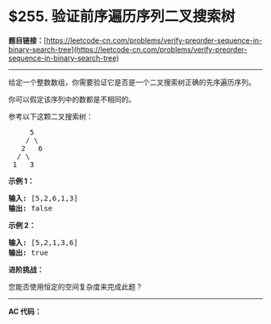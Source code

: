 # $255. 验证前序遍历序列二叉搜索树

**题目链接：**[https://leetcode-cn.com/problems/verify-preorder-sequence-in-binary-search-tree](https://leetcode-cn.com/problems/verify-preorder-sequence-in-binary-search-tree)

---

<div class="content__1Y2H">
 <div class="notranslate">
  <p>给定一个整数数组，你需要验证它是否是一个二叉搜索树正确的先序遍历序列。</p> 
  <p>你可以假定该序列中的数都是不相同的。</p> 
  <p>参考以下这颗二叉搜索树：</p> 
  <pre class="language-text">     5
    / \
   2   6
  / \
 1   3</pre> 
  <p><strong>示例 1：</strong></p> 
  <pre class="language-text"><strong>输入: </strong>[5,2,6,1,3]
<strong>输出: </strong>false</pre> 
  <p><strong>示例 2：</strong></p> 
  <pre class="language-text"><strong>输入: </strong>[5,2,1,3,6]
<strong>输出: </strong>true</pre> 
  <p><strong>进阶挑战：</strong></p> 
  <p>您能否使用恒定的空间复杂度来完成此题？</p> 
 </div>
</div>

---

**AC 代码：**

```java

```